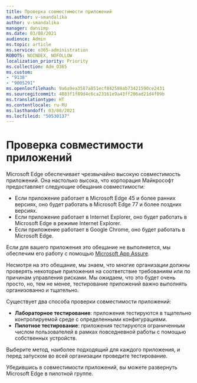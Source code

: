 ```yaml
---
title: Проверка совместимости приложений
ms.author: v-smandalika
author: v-smandalika
manager: dansimp
ms.date: 03/08/2021
audience: Admin
ms.topic: article
ms.service: o365-administration
ROBOTS: NOINDEX, NOFOLLOW
localization_priority: Priority
ms.collection: Adm_O365
ms.custom:
- "9138"
- "9005291"
ms.openlocfilehash: 9a6a9ea3587a851ecf842588ab73421590ce2431
ms.sourcegitcommit: 4883f1f89d4c6ca23161e9a43ff206ad21d4f09b
ms.translationtype: HT
ms.contentlocale: ru-RU
ms.lasthandoff: 03/08/2021
ms.locfileid: "50530137"
---
```

# <a name="do-app-compatibility-testing"></a>Проверка совместимости приложений

Microsoft Edge обеспечивает чрезвычайно высокую совместимость приложений. Она настолько высока, что корпорация Майкрософт предоставляет следующие обещания совместимости:
- Если приложение работает в Microsoft Edge 45 и более ранних версиях, оно будет работать в Microsoft Edge 77 и более поздних версиях.
- Если приложение работает в Internet Explorer, оно будет работать в Microsoft Edge в режиме Internet Explorer.
- Если приложение работает в Google Chrome, оно будет работать в Microsoft Edge.

Если для вашего приложения это обещание не выполняется, мы обеспечим его работу с помощью [Microsoft App Assure](https://www.microsoft.com/fasttrack/microsoft-365/app-assure).

Несмотря на это обещание, мы знаем, что многие организации должны проверять некоторые приложения на соответствие требованиям или по причинам управления рисками. Мы ожидаем, что это будет очень просто, но, тем не менее, тестирование приложений важно выполнять организованно и тщательно.

Существует два способа проверки совместимости приложений:

- **Лабораторное тестирование**: приложения тестируются в тщательно контролируемой среде с определенными конфигурациями.
- **Пилотное тестирование**: приложения тестируются ограниченным числом пользователей в рамках повседневной работы с помощью собственных устройств.

Выберите метод, наиболее подходящий для каждого приложения, и перед запуском во всей организации проведите тестирование.

Убедившись в совместимости приложений, вы можете развернуть Microsoft Edge в пилотной группе.
